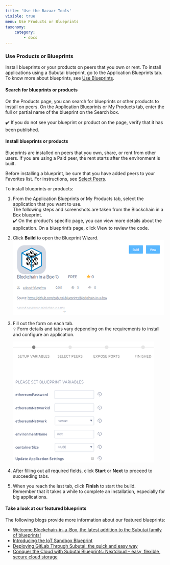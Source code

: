 ```yaml
---
title: 'Use the Bazaar Tools'
visible: true
menu: Use Products or Blueprints
taxonomy:
    category:
        - docs
---
```




### Use Products or Blueprints
Install blueprints or your products on peers that you own or rent. To install applications using a Subutai blueprint, go to the Application Blueprints tab. To know more about blueprints, see [Use Blueprints](../../blueprints).

#### Search for blueprints or products
On the Products page, you can search for blueprints or other products to install on peers. On the Application Blueprints or My Products tab, enter the full or partial name of the blueprint on the Search box. 

✔️ If you do not see your blueprint or product on the page, verify that it has been published. 

#### Install blueprints or products
Blueprints are installed on peers that you own, share, or rent from other users. If you are using a Paid peer, the rent starts after the environment is built. 

Before installing a blueprint, be sure that you have added peers to your Favorites list. For instructions, see [Select Peers](select-peers).  

To install blueprints or products:

1. From the Application Blueprints or My Products tab, select the application that you want to use.   
   The following steps and screenshots are taken from the Blockchain in a Box blueprint.      
   ✔️ On the product’s specific page, you can view more details about the application. On a blueprint’s page, click View to review the code. 
2. Click **Build** to open the Blueprint Wizard.   
   ![Blueprint page](bazaar-useproduct01.png)
3. Fill out the form on each tab.      
   💡 Form details and tabs vary depending on the requirements to install and configure an application.   
  
   ![Blueprint wizard](bazaar-useproduct02.png)
4. After filling out all required fields, click **Start** or **Next** to proceed to succeeding tabs.
5. When you reach the last tab, click **Finish** to start the build.   
   Remember that it takes a while to complete an installation, especially for big applications. 

#### Take a look at our featured blueprints

The following blogs provide more information about our featured blueprints:

* [Welcome Blockchain-in-a-Box, the latest addition to the Subutai family of blueprints!](https://subutai.blog/2018/03/13/welcome-blockchain-in-a-box-the-latest-addition-to-the-subutai-family-of-blueprints/)
* [Introducing the IoT Sandbox Blueprint](https://subutai.blog/2018/10/04/edge-iot-solutions-powered-by-subutai/)
* [Deploying GitLab Through Subutai: the quick and easy way](https://subutai.blog/2018/06/07/deploying-gitlab-through-subutai-the-quick-easy-way/)
* [Conquer the Cloud with Subutai Blueprints: Nextcloud – easy, flexible, secure cloud storage](https://subutai.blog/2018/07/05/conquer-the-cloud-with-subutai-blueprints-nextcloud-easy-flexible-secure-cloud-storage/)
